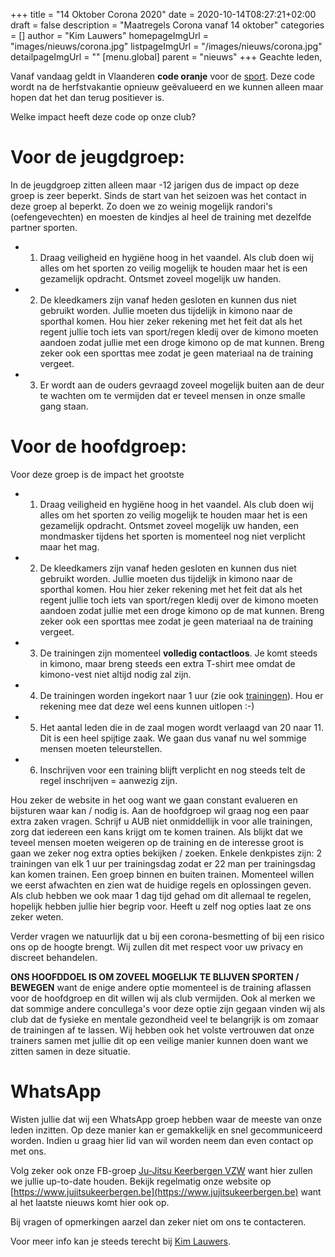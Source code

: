 +++
title = "14 Oktober Corona 2020"
date = 2020-10-14T08:27:21+02:00
draft = false
description = "Maatregels Corona vanaf 14 oktober"
categories = []
author = "Kim Lauwers"
homepageImgUrl = "images/nieuws/corona.jpg"
listpageImgUrl = "/images/nieuws/corona.jpg"
detailpageImgUrl = ""
[menu.global]
    parent = "nieuws"
+++
Geachte leden,

Vanaf vandaag geldt in Vlaanderen **code oranje** voor de [sport](https://www.sport.vlaanderen/sporten-in-tijden-van-corona/). Deze code wordt na de herfstvakantie opnieuw geëvalueerd en we kunnen alleen maar hopen dat het dan terug positiever is.


Welke impact heeft deze code op onze club?

# Voor de jeugdgroep:
In de jeugdgroep zitten alleen maar -12 jarigen dus de impact op deze groep is zeer beperkt. Sinds de start van het seizoen was het contact in deze groep al beperkt. Zo doen we zo weinig mogelijk randori's (oefengevechten) en moesten de kindjes al heel de training met dezelfde partner sporten.

* 1) Draag veiligheid en hygiëne hoog in het vaandel. Als club doen wij alles om het sporten zo veilig mogelijk te houden maar het is een gezamelijk opdracht. Ontsmet zoveel mogelijk uw handen.
* 2) De kleedkamers zijn vanaf heden gesloten en kunnen dus niet gebruikt worden. Jullie moeten dus tijdelijk in kimono naar de sporthal komen. Hou hier zeker rekening met het feit dat als het regent jullie toch iets van sport/regen kledij over de kimono moeten aandoen zodat jullie met een droge kimono op de mat kunnen. Breng zeker ook een sporttas mee zodat je geen materiaal na de training vergeet.
* 3) Er wordt aan de ouders gevraagd zoveel mogelijk buiten aan de deur te wachten om te vermijden dat er teveel mensen in onze smalle gang staan.
 

# Voor de hoofdgroep:
Voor deze groep is de impact het grootste

* 1) Draag veiligheid en hygiëne hoog in het vaandel. Als club doen wij alles om het sporten zo veilig mogelijk te houden maar het is een gezamelijk opdracht. Ontsmet zoveel mogelijk uw handen, een mondmasker tijdens het sporten is momenteel nog niet verplicht maar het mag.
* 2) De kleedkamers zijn vanaf heden gesloten en kunnen dus niet gebruikt worden. Jullie moeten dus tijdelijk in kimono naar de sporthal komen. Hou hier zeker rekening met het feit dat als het regent jullie toch iets van sport/regen kledij over de kimono moeten aandoen zodat jullie met een droge kimono op de mat kunnen. Breng zeker ook een sporttas mee zodat je geen materiaal na de training vergeet.
* 3) De trainingen zijn momenteel **volledig contactloos**. Je komt steeds in kimono, maar breng steeds een extra T-shirt mee omdat de kimono-vest niet altijd nodig zal zijn.
* 4) De trainingen worden ingekort naar 1 uur (zie ook [trainingen](https://www.jujitsukeerbergen.be/trainingen/)). Hou er rekening mee dat deze wel eens kunnen uitlopen :-)
* 5) Het aantal leden die in de zaal mogen wordt verlaagd van 20 naar 11. Dit is een heel spijtige zaak. We gaan dus vanaf nu wel sommige mensen moeten teleurstellen.
* 6) Inschrijven voor een training blijft verplicht en nog steeds telt de regel inschrijven = aanwezig zijn.

Hou zeker de website in het oog want we gaan constant evalueren en bijsturen waar kan / nodig is.
Aan de hoofdgroep wil graag nog een paar extra zaken vragen. Schrijf u AUB niet onmiddellijk in voor alle trainingen, zorg dat iedereen een kans krijgt om te komen trainen.
Als blijkt dat we teveel mensen moeten weigeren op de training en de interesse groot is gaan we zeker nog extra opties bekijken / zoeken. Enkele denkpistes zijn: 2 trainingen van elk 1 uur per trainingsdag zodat er 22 man per trainingsdag kan komen trainen. Een groep binnen en buiten trainen.
Momenteel willen we eerst afwachten en zien wat de huidige regels en oplossingen geven. Als club hebben we ook maar 1 dag tijd gehad om dit allemaal te regelen, hopelijk hebben jullie hier begrip voor.
Heeft u zelf nog opties laat ze ons zeker weten.

Verder vragen we natuurlijk dat u bij een corona-besmetting of bij een risico ons op de hoogte brengt. Wij zullen dit met respect voor uw privacy en discreet behandelen.

**ONS HOOFDDOEL IS OM ZOVEEL MOGELIJK TE BLIJVEN SPORTEN / BEWEGEN** want de enige andere optie momenteel is de training aflassen voor de hoofdgroep en dit willen wij als club vermijden. Ook al merken we dat sommige andere concullega's voor deze optie zijn gegaan vinden wij als club dat de fysieke en mentale gezondheid veel te belangrijk is om zomaar de trainingen af te lassen.
Wij hebben ook het volste vertrouwen dat onze trainers samen met jullie dit op een veilige manier kunnen doen want we zitten samen in deze situatie.

# WhatsApp
Wisten jullie dat wij een WhatsApp groep hebben waar de meeste van onze leden inzitten.
Op deze manier kan er gemakkelijk en snel gecommuniceerd worden.
Indien u graag hier lid van wil worden neem dan even contact op met ons.


Volg zeker ook onze FB-groep [Ju-Jitsu Keerbergen VZW](https://www.facebook.com/groups/357231384348318/) want hier zullen we jullie up-to-date houden. Bekijk regelmatig onze website op [https://www.jujitsukeerbergen.be](https://www.jujitsukeerbergen.be) want al het laatste nieuws komt hier ook op.

Bij vragen of opmerkingen aarzel dan zeker niet om ons te contacteren.

Voor meer info kan je steeds terecht bij [Kim Lauwers](https://www.jujitsukeerbergen.be/trainers/#Kim_Lauwers).